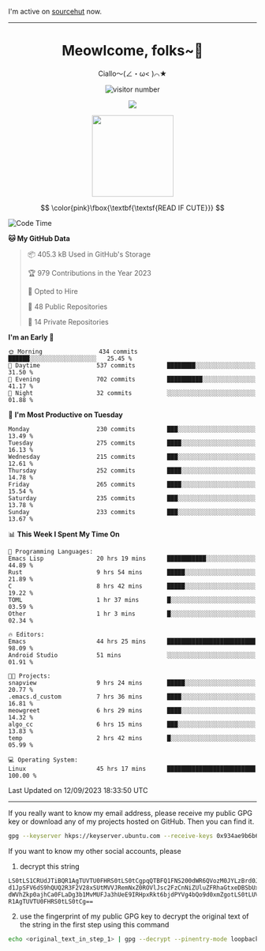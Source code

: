 I'm active on [sourcehut](https://sr.ht/~meow_king/) now. 

---

<div align="center">
  <h1>Meowlcome, folks~👋</h1>
  <p>Ciallo～(∠・ω< )⌒★</p>
</div>

<p align="center">
  <img src="https://count.getloli.com/get/@Ziqi-Yang?theme=rule34" alt="visitor number" />
</p>

<p align="center">
  <img src="https://skillicons.dev/icons?i=rust,c,py,flutter,go,java,js,bash,linux,emacs" />
</p>
<p align="center">
  <img height="165" src="https://github-readme-stats.vercel.app/api?username=Ziqi-Yang&show_icons=true&include_all_commits=true&hide_border=true" />
</p>

$$
\color{pink}\fbox{\textbf{\textsf{READ IF CUTE}}}
$$

<!--START_SECTION:waka-->
![Code Time](http://img.shields.io/badge/Code%20Time-1%2C486%20hrs%2042%20mins-blue)

**🐱 My GitHub Data** 

> 📦 405.3 kB Used in GitHub's Storage 
 > 
> 🏆 979 Contributions in the Year 2023
 > 
> 💼 Opted to Hire
 > 
> 📜 48 Public Repositories 
 > 
> 🔑 14 Private Repositories 
 > 
**I'm an Early 🐤** 

```text
🌞 Morning                434 commits         ██████░░░░░░░░░░░░░░░░░░░   25.45 % 
🌆 Daytime                537 commits         ████████░░░░░░░░░░░░░░░░░   31.50 % 
🌃 Evening                702 commits         ██████████░░░░░░░░░░░░░░░   41.17 % 
🌙 Night                  32 commits          ░░░░░░░░░░░░░░░░░░░░░░░░░   01.88 % 
```
📅 **I'm Most Productive on Tuesday** 

```text
Monday                   230 commits         ███░░░░░░░░░░░░░░░░░░░░░░   13.49 % 
Tuesday                  275 commits         ████░░░░░░░░░░░░░░░░░░░░░   16.13 % 
Wednesday                215 commits         ███░░░░░░░░░░░░░░░░░░░░░░   12.61 % 
Thursday                 252 commits         ████░░░░░░░░░░░░░░░░░░░░░   14.78 % 
Friday                   265 commits         ████░░░░░░░░░░░░░░░░░░░░░   15.54 % 
Saturday                 235 commits         ███░░░░░░░░░░░░░░░░░░░░░░   13.78 % 
Sunday                   233 commits         ███░░░░░░░░░░░░░░░░░░░░░░   13.67 % 
```


📊 **This Week I Spent My Time On** 

```text
💬 Programming Languages: 
Emacs Lisp               20 hrs 19 mins      ███████████░░░░░░░░░░░░░░   44.89 % 
Rust                     9 hrs 54 mins       █████░░░░░░░░░░░░░░░░░░░░   21.89 % 
C                        8 hrs 42 mins       █████░░░░░░░░░░░░░░░░░░░░   19.22 % 
TOML                     1 hr 37 mins        █░░░░░░░░░░░░░░░░░░░░░░░░   03.59 % 
Other                    1 hr 3 mins         █░░░░░░░░░░░░░░░░░░░░░░░░   02.34 % 

🔥 Editors: 
Emacs                    44 hrs 25 mins      █████████████████████████   98.09 % 
Android Studio           51 mins             ░░░░░░░░░░░░░░░░░░░░░░░░░   01.91 % 

🐱‍💻 Projects: 
snapview                 9 hrs 24 mins       █████░░░░░░░░░░░░░░░░░░░░   20.77 % 
.emacs.d_custom          7 hrs 36 mins       ████░░░░░░░░░░░░░░░░░░░░░   16.81 % 
meowgreet                6 hrs 29 mins       ████░░░░░░░░░░░░░░░░░░░░░   14.32 % 
algo_cc                  6 hrs 15 mins       ███░░░░░░░░░░░░░░░░░░░░░░   13.83 % 
temp                     2 hrs 42 mins       █░░░░░░░░░░░░░░░░░░░░░░░░   05.99 % 

💻 Operating System: 
Linux                    45 hrs 17 mins      █████████████████████████   100.00 % 
```


 Last Updated on 12/09/2023 18:33:50 UTC
<!--END_SECTION:waka-->

-----

If you really want to know my email address, please receive my public GPG key or download any of my projects hosted on GitHub. Then you can find it. 
```bash
gpg --keyserver hkps://keyserver.ubuntu.com --receive-keys 0x934ae9b6b6e9ff34
```
If you want to know my other social accounts, please
1) decrypt this string
```
LS0tLS1CRUdJTiBQR1AgTUVTU0FHRS0tLS0tCgpqQTBFQ1FNS200dWR6QVozM0JYLzBrd0JNU0Ru
d1JpSFV6dS9hQUQ2R3F2V28xSUtMVVJRemNxZ0ROVlJsc2FzCnNiZUluZFRhaGtxeDBSbUxEajVq
dWVhZkp0ajhCa0FLaDg3b1MvMUFJa3hUeE9IRHpxRkt6bjdPYVg4bQo9d0xmZgotLS0tLUVORCBQ
R1AgTUVTU0FHRS0tLS0tCg==
```
2) use the fingerprint of my public GPG key to decrypt the original text of the string in the first step using this command
```bash
echo <original_text_in_step_1> | gpg --decrypt --pinentry-mode loopback --armor
```


